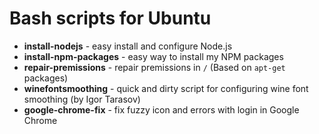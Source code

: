 # Bash scripts for Ubuntu

* **install-nodejs** - easy install and configure Node.js
* **install-npm-packages** - easy way to install my NPM packages
* **repair-premissions** - repair premissions in `/` (Based on `apt-get` packages)
* **winefontsmoothing** - quick and dirty script for configuring wine font smoothing (by Igor Tarasov)
* **google-chrome-fix** - fix fuzzy icon and errors with login in Google Chrome